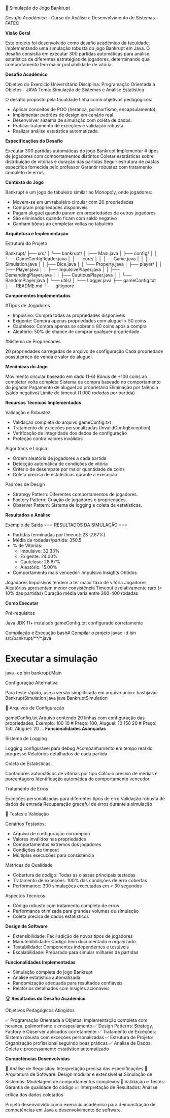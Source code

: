 🎲 Simulação do Jogo Bankrupt

*Desafio Acadêmico* - Curso de Análise e Desenvolvimento de Sistemas - FATEC

**Visão Geral**

Este projeto foi desenvolvido como desafio acadêmico da faculdade, implementando uma simulação robusta do jogo Bankrupt em Java. O desafio consistia em executar 300 partidas automáticas para análise estatística de diferentes estratégias de jogadores, determinando qual comportamento tem maior probabilidade de vitória.

**Desafio Acadêmico**

Objetivo do Exercício Universitário
Disciplina: Programação Orientada a Objetos - JAVA
Tema: Simulação de Sistemas e Análise Estatística

O desafio proposto pela faculdade tinha como objetivos pedagógicos:

- Aplicar conceitos de POO (herança, polimorfismo, encapsulamento).
- Implementar padrões de design em cenário real.
- Desenvolver sistema de simulação com coleta de dados.
- Praticar tratamento de exceções e validação robusta.
- Realizar análise estatística automatizada.

**Especificações do Desafio**

Executar 300 partidas automáticas do jogo Bankrupt
Implementar 4 tipos de jogadores com comportamentos distintos
Coletar estatísticas sobre distribuição de vitórias e duração das partidas
Seguir estrutura de pastas específica fornecida pelo professor
Garantir robustez com tratamento completo de erros

**Contexto do Jogo**

Bankrupt é um jogo de tabuleiro similar ao Monopoly, onde jogadores:

- Movem-se em um tabuleiro circular com 20 propriedades
- Compram propriedades disponíveis
- Pagam aluguel quando param em propriedades de outros jogadores
- São eliminados quando ficam com saldo negativo
- Ganham bônus ao completar voltas no tabuleiro

**Arquitetura e Implementação**

Estrutura do Projeto

Bankrupt/
├── src/
│   └── bankrupt/
│       ├── Main.java
│       ├── config/
│       │   └── GameConfigReader.java
│       ├── core/
│       │   ├── Game.java
│       │   ├── Simulation.java
│       │   ├── Dice.java
│       │   └── Property.java
│       ├── player/
│       │   ├── Player.java
│       │   ├── ImpulsivePlayer.java
│       │   ├── DemandingPlayer.java
│       │   ├── CautiousPlayer.java
│       │   └── RandomPlayer.java
│       └── utils/
│           └── Logger.java
├── gameConfig.txt
├── README.md
└── .gitignore

**Componentes Implementados**

#Tipos de Jogadores

- Impulsivo: Compra todas as propriedades disponíveis
- Exigente: Compra apenas propriedades com aluguel > 50 coins
- Cauteloso: Compra apenas se sobrar ≥ 80 coins após a compra
- Aleatório: 50% de chance de comprar qualquer propriedade

#Sistema de Propriedades

20 propriedades carregadas de arquivo de configuração
Cada propriedade possui preço de venda e valor do aluguel.

**Mecânicas do Jogo**

Movimento circular baseado em dado (1-6)
Bônus de +100 coins ao completar volta completa
Sistema de compra baseado no comportamento do jogador
Pagamento de aluguel ao proprietário
Eliminação por falência (saldo negativo)
Limite de timeout (1.000 rodadas por partida)

 **Recursos Técnicos Implementados**

Validação e Robustez

- Validação completa do arquivo gameConfig.txt
- Tratamento de exceções personalizadas (InvalidConfigException)
- Verificação de integridade dos dados de configuração
- Proteção contra valores inválidos

Algoritmos e Lógica

- Ordem aleatória de jogadores a cada partida
- Detecção automática de condições de vitória
- Critério de desempate por maior quantidade de coins
- Coleta precisa de estatísticas durante a execução

Padrões de Design

- Strategy Pattern: Diferentes comportamentos de jogadores.
- Factory Pattern: Criação de jogadores e propriedades.
- Observer Pattern: Sistema de logging e coleta de estatísticas.




**Resultados e Análise**

Exemplo de Saída
=== RESULTADOS DA SIMULAÇÃO ===
- Partidas terminadas por timeout: 23 (7.67%)
- Média de rodadas/partida: 350.5
- % de Vitórias:
  * Impulsivo: 32.33%
  * Exigente: 24.00%
  * Cauteloso: 28.67%
  * Aleatório: 15.00%
- Comportamento mais vencedor: Impulsivo
Insights Obtidos

Jogadores Impulsivos tendem a ter maior taxa de vitória
Jogadores Aleatórios apresentam menor consistência
Timeout é relativamente raro (< 10% das partidas)
Duração média varia entre 300-400 rodadas

**Como Executar**

Pré-requisitos

Java JDK 11+ instalado
gameConfig.txt configurado corretamente

Compilação e Execução
bash# Compilar o projeto
javac -d bin src/bankrupt/**/*.java

# Executar a simulação

java -cp bin bankrupt.Main

Configuração Alternativa

Para teste rápido, use a versão simplificada em arquivo único:
bashjavac BankruptSimulation.java
java BankruptSimulation

📁 Arquivos de Configuração

gameConfig.txt
Arquivo contendo 20 linhas com configuração das propriedades, Exemplo:
100 10    # Preço: 100, Aluguel: 10
150 20    # Preço: 150, Aluguel: 20
...
**Funcionalidades Avançadas**

Sistema de Logging

Logging configurável para debug
Acompanhamento em tempo real do progresso
Relatórios detalhados de cada partida

Coleta de Estatísticas

Contadores automáticos de vitórias por tipo
Cálculo preciso de médias e porcentagens
Identificação automática do comportamento vencedor

Tratamento de Erros

Exceções personalizadas para diferentes tipos de erro
Validação robusta de dados de entrada
Recuperação graceful de erros durante a simulação

🧪 Testes e Validação

Cenários Testados:

- Arquivo de configuração corrompido
- Valores inválidos nas propriedades
- Comportamentos extremos dos jogadores
- Condições de timeout
- Múltiplas execuções para consistência

Métricas de Qualidade

- Cobertura de código: Todas as classes principais testadas
- Tratamento de exceções: 100% das condições de erro cobertas
- Performance: 300 simulações executadas em < 30 segundos

Aspectos Técnicos

- Código robusto com tratamento completo de erros
- Performance otimizada para grandes volumes de simulação
- Coleta precisa de dados estatísticos

**Design de Software**

- Extensibilidade: Fácil adição de novos tipos de jogadores
- Manutenibilidade: Código bem documentado e organizado
- Testabilidade: Componentes independentes e testáveis
- Escalabilidade: Preparado para simular milhares de partidas

**Funcionalidades Implementadas**

- Simulação completa do jogo Bankrupt
- Análise estatística automatizada
- Randomização adequada para resultados confiáveis
- Relatórios detalhados com insights acionáveis

🏆 **Resultados do Desafio Acadêmico**

Objetivos Pedagógicos Atingidos

✅ Programação Orientada a Objetos: Implementação completa com herança, polimorfismo e encapsulamento
✅ Design Patterns: Strategy, Factory e Observer aplicados corretamente
✅ Tratamento de Exceções: Sistema robusto com exceções personalizadas
✅ Estrutura de Projeto: Organização profissional seguindo boas práticas
✅ Análise de Dados: Coleta e processamento estatístico automatizado

**Competências Desenvolvidas**

🎯 Análise de Requisitos: Interpretação precisa das especificações
🔧 Arquitetura de Software: Design modular e extensível
📊 Simulação de Sistemas: Modelagem de comportamentos complexos
🧪 Validação e Testes: Garantia de qualidade do código
📈 Interpretação de Resultados: Análise crítica dos dados coletados

Projeto desenvolvido como exercício acadêmico para demonstração de competências em Java e desenvolvimento de software.